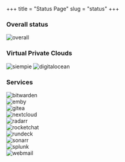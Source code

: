 +++
title = "Status Page"
slug = "status"
+++

### Overall status
![overall](https://healthchecks.io/badge/cca9660e-47ef-4ecd-8a91-98e26d/fvyuagE1.svg)  

### Virtual Private Clouds
![siempie](https://healthchecks.io/badge/cca9660e-47ef-4ecd-8a91-98e26d/q66CzAU5/siempie.svg)
![digitalocean](https://healthchecks.io/badge/cca9660e-47ef-4ecd-8a91-98e26d/sC218-xu/digitalocean.svg)

### Services
![bitwarden](https://healthchecks.io/badge/cca9660e-47ef-4ecd-8a91-98e26d/qjCXeJe9/bitwarden.svg)  
![emby](https://healthchecks.io/badge/cca9660e-47ef-4ecd-8a91-98e26d/3TMq_DGb/emby.svg)  
![gitea](https://healthchecks.io/badge/cca9660e-47ef-4ecd-8a91-98e26d/5sve7_TT/gitea.svg)  
![nextcloud](https://healthchecks.io/badge/cca9660e-47ef-4ecd-8a91-98e26d/4AjeAUOG/nextcloud.svg)  
![radarr](https://healthchecks.io/badge/cca9660e-47ef-4ecd-8a91-98e26d/nKgbm5hj/radarr.svg)  
![rocketchat](https://healthchecks.io/badge/cca9660e-47ef-4ecd-8a91-98e26d/dNplgToZ/rocketchat.svg)  
![rundeck](https://healthchecks.io/badge/cca9660e-47ef-4ecd-8a91-98e26d/Z7PF5fye/rundeck.svg)  
![sonarr](https://healthchecks.io/badge/cca9660e-47ef-4ecd-8a91-98e26d/hzZfZsuP/sonarr.svg)  
![splunk](https://healthchecks.io/badge/cca9660e-47ef-4ecd-8a91-98e26d/TwhsgsQ6/splunk.svg)  
![webmail](https://healthchecks.io/badge/cca9660e-47ef-4ecd-8a91-98e26d/4S0Yt9L2/webmail.svg)   
